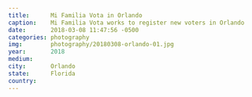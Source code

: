 ```yaml
---
title:  	Mi Familia Vota in Orlando
caption:	Mi Familia Vota works to register new voters in Orlando
date:   	2018-03-08 11:47:56 -0500
categories: photography
img:		photography/20180308-orlando-01.jpg
year:		2018
medium:
city:		Orlando
state:		Florida
country:
---
```

